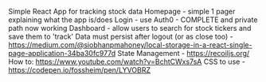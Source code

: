 Simple React App for tracking stock data 
Homepage - simple 1 pager explaining what the app is/does
Login - use Auth0 - COMPLETE and private path now working 
Dashboard - allow users to search for stock tickers and save them to 'track' 
Data must persist after logout (or as close too) - https://medium.com/@siobhanpmahoney/local-storage-in-a-react-single-page-application-34ba30fc977d
State Management - https://recoiljs.org/ How to: https://www.youtube.com/watch?v=BchtCWxs7sA
CSS to use - https://codepen.io/fossheim/pen/LYVOBRZ

